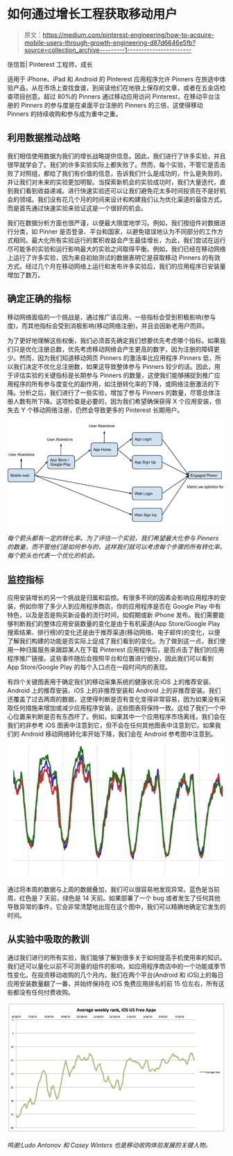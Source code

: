 # 如何通过增长工程获取移动用户

> 原文：<https://medium.com/pinterest-engineering/how-to-acquire-mobile-users-through-growth-engineering-d87d6646e5fb?source=collection_archive---------1----------------------->

张信哲| Pinterest 工程师，成长

适用于 iPhone、iPad 和 Android 的 Pinterest 应用程序允许 Pinners 在旅途中体验产品，从在市场上查找食谱，到阅读他们在地铁上保存的文章，或者在五金店检查项目创意。超过 80%的 Pinners 通过移动应用访问 Pinterest，在移动平台注册的 Pinners 的参与度是在桌面平台注册的 Pinners 的三倍，这使得移动 Pinners 的持续收购和参与成为重中之重。

## 利用数据推动战略

我们相信使用数据为我们的增长战略提供信息。因此，我们进行了许多实验，并且很早就学会了。我们的许多实验实际上都失败了。然而，每个实验，不管它是否击败了对照组，都给了我们有价值的信息，告诉我们什么是成功的，什么是失败的，并让我们对未来的实验更加明智。当探索新机会的实验成功时，我们大量迭代，直到我们看到收益递减。进行快速实验还可以让我们避免花太多时间投资在不是好机会的领域。我们没有花几个月的时间来设计和构建我们认为优化渠道的最佳方式，而是首先通过快速实验来验证这是一个很好的机会。

我们在数据分析方面也很严谨，以便最大限度地学习。例如，我们按组件对数据进行分类，如 Pinner 是否登录、平台和国家，以避免错误地认为不同部分的工作方式相同。最大化所有实验运行的累积收益会产生最佳增长，为此，我们尝试在运行尽可能多的实验和运行影响最大的实验之间取得平衡。例如，我们已经在移动网络上运行了许多实验，因为来自初始测试的数据表明它是获取移动 Pinners 的有效方式。经过几个月在移动网络上运行和发布许多实验后，我们的应用程序日安装量增加了数万。

## 确定正确的指标

移动网络面临的一个挑战是，通过推广该应用，一些指标会受到积极影响(参与度)，而其他指标会受到消极影响(移动网络注册)，并且会因新老用户而异。

为了更好地理解这些权衡，我们必须首先确定我们想要优先考虑哪个指标。如果我们只是优化注册总数，优先考虑移动网络会产生更高的数字，因为注册的障碍更少。然而，因为我们知道移动网页 Pinners 的激活率比应用程序 Pinners 低，所以我们决定不优化总注册数，如果这导致整体参与 Pinners 较少的话。因此，用于评估实验的关键指标是长期参与 Pinners 的数量，这使我们能够捕捉到推广应用程序的所有参与度变化的副作用，如注册转化率的下降，或网络注册激活的下降。分析之后，我们进行了一些实验，增加了参与 Pinners 的数量，尽管总体注册人数有所下降。这项检查是必要的，因为我们希望确保获得 X 个应用安装，但失去 Y 个移动网络注册，仍然会导致更多的 Pinterest 长期用户。

![](img/4352174b7cd33b487adf56ca13b22572.png)

*每个箭头都有一定的转化率。为了评估一个实验，我们希望最大化参与 Pinners 的数量，而不管他们是如何参与的，这样我们就可以考虑每个步骤的所有转化率。每个箭头也代表一个优化的机会。*

## 监控指标

应用安装增长的另一个挑战是归属和监控。有很多不同的因素会影响应用程序的安装，例如你带了多少人到应用程序商店，你的应用程序是否在 Google Play 中有特色，以及是否是购买新设备的流行时间，如假期或新 iPhone 发布。我们需要能够判断我们的整体应用安装数量的变化是由于有机渠道(App Store/Google Play 搜索结果、排行榜)的变化还是由于推荐渠道(移动网络、电子邮件)的变化，以便了解我们构建的功能是否实际上促成了我们看到的变化。为了做到这一点，我们使用一种归属服务来跟踪某人在下载 Pinterest 应用程序后，是否点击了我们的应用程序推广链接。这些事件随后会按照平台和位置进行细分，因此我们可以看到 App Store/Google Play 的每个入口点在一段时间内的表现。

有四个关键图表用于确定我们的移动采集系统的健康状况:iOS 上的推荐安装、Android 上的推荐安装、iOS 上的非推荐安装和 Android 上的非推荐安装。我们还覆盖了过去两周的数据，这使得判断是否有变化变得非常容易，因为如果没有采取任何措施来增加或减少应用程序安装，这些图表将保持一致。这给了我们一个中心位置来判断是否有东西坏了。例如，如果其中一个应用程序市场离线，我们会在我们的非参考 iOS 图表中注意到它，但不会在任何其他图表中注意到它。如果我们的 Android 移动网络转化率开始下降，我们会在 Android 参考图中注意到。

![](img/28e5591d522d4c4476e3f389225e0744.png)

通过将本周的数据与上周的数据叠加，我们可以很容易地发现异常。蓝色是当前周，红色是 7 天前，绿色是 14 天前。如果部署了一个 bug 或者发生了任何其他导致异常的事件，它会非常清楚地出现在这个图中，我们可以精确地确定它发生的时间。

## 从实验中吸取的教训

通过我们进行的所有实验，我们能够了解到很多关于如何提高手机使用率的知识。我们还可以量化以前不可测量的组件的影响，如应用程序商店中的一个功能或季节性变化。在投资移动收购的几个月内，我们在两个平台(Android 和 iOS)上的每日应用安装数量翻了一番，并始终保持在 iOS 免费应用排名的前 15 位左右，所有这些都没有任何付费收购。

![](img/4c51457567a327b325edf6ffe429da48.png)

*鸣谢:Ludo Antonov 和 Casey Winters 也是移动收购体验发展的关键人物。*
